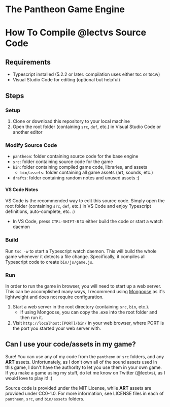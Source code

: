 # The Pantheon Game Engine

# How To Compile @lectvs Source Code
## Requirements
- Typescript installed (5.2.2 or later. compilation uses either tsc or tscw)
- Visual Studio Code for editing (optional but helpful)

## Steps
### Setup
1. Clone or download this repository to your local machine
2. Open the root folder (containing `src`, `def`, etc.) in Visual Studio Code or another editor

### Modify Source Code
- `pantheon`: folder containing source code for the base engine
- `src`: folder containing source code for the game
- `bin`: folder containing compiled game code, libraries, and assets
	- `bin/assets`: folder containing all game assets (art, sounds, etc.)
- `drafts`: folder containing random notes and unused assets :)

#### VS Code Notes
VS Code is the recommended way to edit this source code. Simply open the root folder (containing `src`, `def`, etc.) in VS Code and enjoy Typescript definitions, auto-complete, etc. :)
- In VS Code, press `CTRL-SHIFT-B` to either build the code or start a watch daemon

### Build
Run `tsc -w` to start a Typescript watch daemon. This will build the whole game whenever it detects a file change. Specifically, it compiles all Typescript code to create `bin/js/game.js`.

### Run
In order to run the game in browser, you will need to start up a web server. This can be accomplished many ways, I recommend using [Mongoose](https://mongoose.ws/binary/) as it's lightweight and does not require configuration.
1. Start a web server in the root directory (containing `src`, `bin`, etc.).
	- If using Mongoose, you can copy the .exe into the root folder and then run it.
2. Visit `http://localhost:[PORT]/bin/` in your web browser, where PORT is the port you started your web server with.

## Can I use your code/assets in my game?
Sure! You can use any of my code from the `pantheon` or `src` folders, and any **ART** assets. Unfortunately, as I don't own all of the sound assets used in this game, I don't have the authority to let you use them in your own game. If you make a game using my stuff, do let me know on Twitter (@lectvs), as I would love to play it! :)

Source code is provided under the MIT License, while **ART** assets are provided under CC0-1.0. For more information, see LICENSE files in each of `pantheon`, `src`, and `bin/assets` folders.
